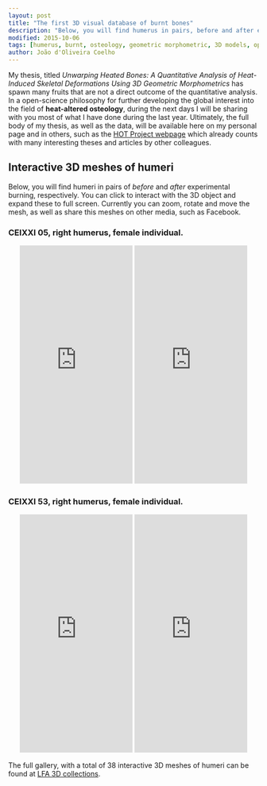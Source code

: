 ```yaml
---
layout: post
title: "The first 3D visual database of burnt bones"
description: "Below, you will find humerus in pairs, before and after experimental burning, respectively. Click to interact with the 3D object."
modified: 2015-10-06
tags: [humerus, burnt, osteology, geometric morphometric, 3D models, open science]
author: João d'Oliveira Coelho
---
```



My thesis, titled *Unwarping Heated Bones: A Quantitative Analysis of Heat-Induced Skeletal Deformations Using 3D Geometric Morphometrics* has spawn many fruits that are not a direct outcome of the quantitative analysis. In a open-science philosophy for further developing the global interest into the field of **heat-altered osteology**, during the next days I will be sharing with you most of what I have done during the last year. Ultimately, the full body of my thesis, as well as the data, will be available here on my personal page and in others, such as the <a href ="http://hotresearch.wix.com/main" target = "_blank">HOT Project webpage</a> which already counts with many interesting theses and articles by other colleagues.

## Interactive 3D meshes of humeri 

Below, you will find humeri in pairs of *before* and *after* experimental burning, respectively. You can click to interact with the 3D object and expand these to full screen. Currently you can zoom, rotate and move the mesh, as well as share this meshes on other media, such as Facebook.

### CEIXXI 05, right humerus, female individual.
<p align = "center">
	<iframe src="https://sketchfab.com/models/3ab7679855e94b3ab93aaa854c36d7cd/embed" width="45%" height="480" frameborder="0" allowfullscreen="allowfullscreen"></iframe> 
	<iframe src="https://sketchfab.com/models/8252cb4bfd7547d0acffa782cf58fb97/embed" width="45%" height="480" frameborder="0" allowfullscreen="allowfullscreen"></iframe>
</p>

### CEIXXI 53, right humerus, female individual.
<p align = "center">
	<iframe src="https://sketchfab.com/models/1ad6e519842b456d915fe7e48ba944a9/embed" width="45%" height="480" frameborder="0" allowfullscreen="allowfullscreen"></iframe> 
	<iframe src="https://sketchfab.com/models/bfc65c33d6194f7194381b07404363b4/embed" width="45%" height="480" frameborder="0" allowfullscreen="allowfullscreen"></iframe>
</p>

The full gallery, with a total of 38 interactive 3D meshes of humeri can be found at [LFA 3D collections](https://sketchfab.com/lfa/collections/ceixxi-hotbones).
